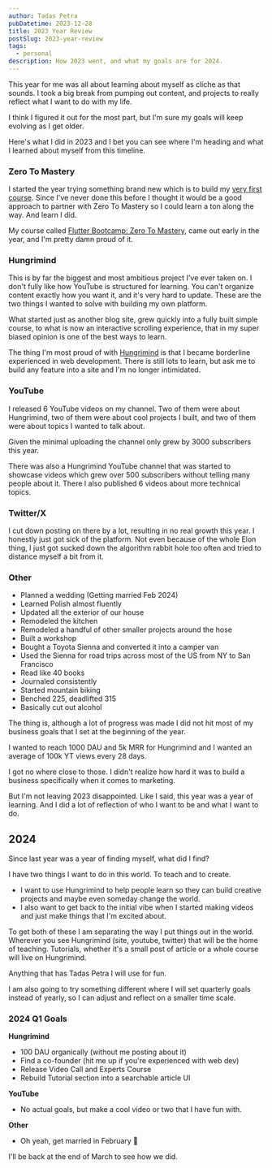 ```yaml
---
author: Tadas Petra
pubDatetime: 2023-12-28
title: 2023 Year Review
postSlug: 2023-year-review
tags:
  - personal
description: How 2023 went, and what my goals are for 2024.
---
```


This year for me was all about learning about myself as cliche as that sounds. I took a big break from pumping out content, and projects to really reflect what I want to do with my life.

I think I figured it out for the most part, but I'm sure my goals will keep evolving as I get older.

Here's what I did in 2023 and I bet you can see where I'm heading and what I learned about myself from this timeline.

### Zero To Mastery
I started the year trying something brand new which is to build my [very first course](https://academy.zerotomastery.io/a/aff_7k3xqbxc/external?affcode=441520_gnfa5e1_). Since I've never done this before I thought it would be a good approach to partner with Zero To Mastery so I could learn a ton along the way. And learn I did. 

My course called [Flutter Bootcamp: Zero To Mastery](https://academy.zerotomastery.io/a/aff_7k3xqbxc/external?affcode=441520_gnfa5e1_), came out early in the year, and I'm pretty damn proud of it.

### Hungrimind
This is by far the biggest and most ambitious project I've ever taken on. I don't fully like how YouTube is structured for learning. You can't organize content exactly how you want it, and it's very hard to update. These are the two things I wanted to solve with building my own platform.

What started just as another blog site, grew quickly into a fully built simple course, to what is now an interactive scrolling experience, that in my super biased opinion is one of the best ways to learn. 

The thing I'm most proud of with [Hungrimind](https://www.hungrimind.com) is that I became borderline experienced in web development. There is still lots to learn, but ask me to build any feature into a site and I'm no longer intimidated.

### YouTube
I released 6 YouTube videos on my channel. Two of them were about Hungrimind, two of them were about cool projects I built, and two of them were about topics I wanted to talk about.

Given the minimal uploading the channel only grew by 3000 subscribers this year.

There was also a Hungrimind YouTube channel that was started to showcase videos which grew over 500 subscribers without telling many people about it. There I also published 6 videos about more technical topics. 

### Twitter/X
I cut down posting on there by a lot, resulting in no real growth this year. I honestly just got sick of the platform. Not even because of the whole Elon thing, I just got sucked down the algorithm rabbit hole too often and tried to distance myself a bit from it. 

### Other 
* Planned a wedding (Getting married Feb 2024)
* Learned Polish almost fluently
* Updated all the exterior of our house
* Remodeled the kitchen
* Remodeled a handful of other smaller projects around the hose
* Built a workshop
* Bought a Toyota Sienna and converted it into a camper van
* Used the Sienna for road trips across most of the US from NY to San Francisco
* Read like 40 books
* Journaled consistently
* Started mountain biking
* Benched 225, deadlifted 315
* Basically cut out alcohol

The thing is, although a lot of progress was made I did not hit most of my business goals that I set at the beginning of the year. 

I wanted to reach 1000 DAU and 5k MRR for Hungrimind and I wanted an average of 100k YT views every 28 days. 

I got no where close to those. I didn't realize how hard it was to build a business specifically when it comes to marketing.

But I'm not leaving 2023 disappointed. Like I said, this year was a year of learning. And I did a lot of reflection of who I want to be and what I want to do. 

## 2024

Since last year was a year of finding myself, what did I find? 

I have two things I want to do in this world. To teach and to create. 

* I want to use Hungrimind to help people learn so they can build creative projects and maybe even someday change the world. 
* I also want to get back to the initial vibe when I started making videos and just make things that I'm excited about.

To get both of these I am separating the way I put things out in the world. Wherever you see Hungrimind (site, youtube, twitter) that will be the home of teaching. Tutorials, whether it's a small post of article or a whole course will live on Hungrimind.

Anything that has Tadas Petra I will use for fun.

I am also going to try something different where I will set quarterly goals instead of yearly, so I can adjust and reflect on a smaller time scale.

### 2024 Q1 Goals
**Hungrimind**
* 100 DAU organically (without me posting about it)
* Find a co-founder (hit me up if you're experienced with web dev)
* Release Video Call and Experts Course
* Rebuild Tutorial section into a searchable article UI

**YouTube**
* No actual goals, but make a cool video or two that I have fun with.

**Other**
* Oh yeah, get married in February 🖤

I'll be back at the end of March to see how we did.